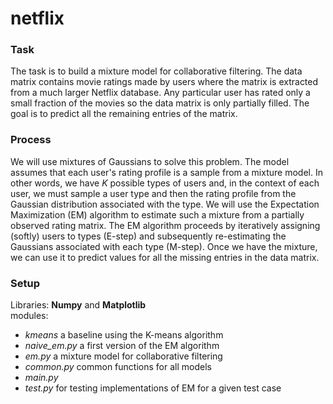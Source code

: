 # netflix

### Task
The task is to build a mixture model for collaborative filtering. The data matrix contains movie ratings made by users where the matrix is extracted from a much larger Netflix database. Any particular user has rated only a small fraction of the movies so the data matrix is only partially filled. The goal is to predict all the remaining entries of the matrix.<br>

### Process
We will use mixtures of Gaussians to solve this problem. The model assumes that each user's rating profile is a sample from a mixture model. In other words, we have *K* possible types of users and, in the context of each user, we must sample a user type and then the rating profile from the Gaussian distribution associated with the type. We will use the Expectation Maximization (EM) algorithm to estimate such a mixture from a partially observed rating matrix. The EM algorithm proceeds by iteratively assigning (softly) users to types (E-step) and subsequently re-estimating the Gaussians associated with each type (M-step). Once we have the mixture, we can use it to predict values for all the missing entries in the data matrix. <br>

### Setup
Libraries: **Numpy** and **Matplotlib** <br>
modules: 
- *kmeans* a baseline using the K-means algorithm
- *naive_em.py* a first version of the EM algorithm 
- *em.py* a mixture model for collaborative filtering 
- *common.py* common functions for all models 
- *main.py* 
- *test.py* for testing implementations of EM for a given test case

 
